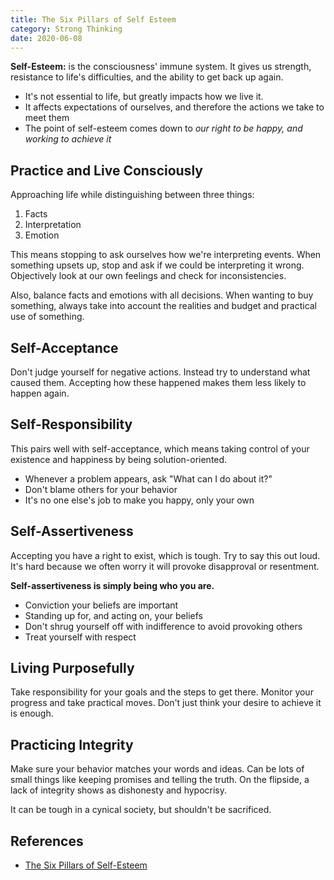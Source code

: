 ```yaml
---
title: The Six Pillars of Self Esteem
category: Strong Thinking
date: 2020-06-08
---
```


**Self-Esteem:** is the consciousness' immune system. It gives us strength, resistance to life's difficulties, and the ability to get back up again.

* It's not essential to life, but greatly impacts how we live it.
* It affects expectations of ourselves, and therefore the actions we take to meet them
* The point of self-esteem comes down to _our right to be happy, and working to achieve it_

## Practice and Live Consciously

Approaching life while distinguishing between three things:

1. Facts
2. Interpretation
3. Emotion

This means stopping to ask ourselves how we're interpreting events. When something upsets up, stop and ask if we could be interpreting it wrong. Objectively look at our own feelings and check for inconsistencies.

Also, balance facts and emotions with all decisions. When wanting to buy something, always take into account the realities and budget and practical use of something.

## Self-Acceptance

Don't judge yourself for negative actions. Instead try to understand what caused them. Accepting how these happened makes them less likely to happen again.

## Self-Responsibility

This pairs well with self-acceptance, which means taking control of your existence and happiness by being solution-oriented.

* Whenever a problem appears, ask "What can I do about it?"
* Don't blame others for your behavior
* It's no one else's job to make you happy, only your own

## Self-Assertiveness

Accepting you have a right to exist, which is tough. Try to say this out loud. It's hard because we often worry it will provoke disapproval or resentment.

**Self-assertiveness is simply being who you are.**

* Conviction your beliefs are important
* Standing up for, and acting on, your beliefs
* Don't shrug yourself off with indifference to avoid provoking others
* Treat yourself with respect

## Living Purposefully

Take responsibility for your goals and the steps to get there. Monitor your progress and take practical moves. Don't just think your desire to achieve it is enough.

## Practicing Integrity

Make sure your behavior matches your words and ideas. Can be lots of small things like keeping promises and telling the truth. On the flipside, a lack of integrity shows as dishonesty and hypocrisy.

It can be tough in a cynical society, but shouldn't be sacrificed.

## References

* [The Six Pillars of Self-Esteem](https://www.amazon.com/Six-Pillars-Self-Esteem-Definitive-Leading/dp/0553374397)
